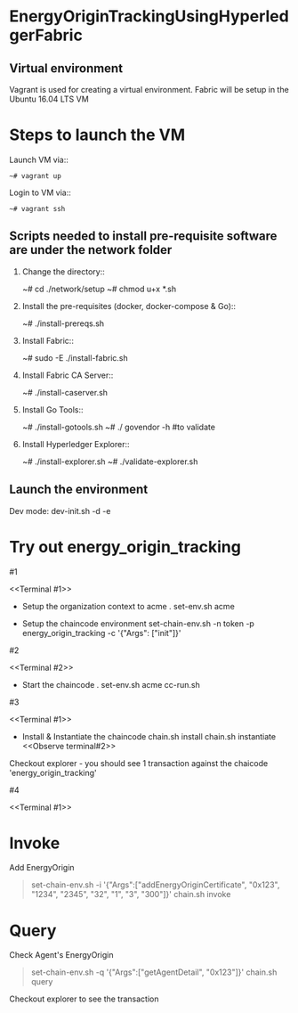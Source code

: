 # EnergyOriginTrackingUsingHyperledgerFabric

Virtual environment
--------------------
Vagrant is used for creating a virtual environment.
Fabric will be setup in the Ubuntu 16.04 LTS VM

Steps to launch the VM
======================
Launch VM via::

    ~# vagrant up
Login to VM via::

    ~# vagrant ssh


Scripts needed to install pre-requisite software are under the network folder
-----------------------------------------------------------------------------
1. Change the directory::


    ~# cd ./network/setup
    ~# chmod u+x *.sh

2. Install the pre-requisites (docker, docker-compose & Go)::


    ~# ./install-prereqs.sh
    
3. Install Fabric::


    ~# sudo -E ./install-fabric.sh

4. Install Fabric CA Server::


    ~# ./install-caserver.sh
    
5. Install Go Tools::


    ~# ./install-gotools.sh
    ~# ./ govendor -h  #to validate

6. Install Hyperledger Explorer::


    ~# ./install-explorer.sh
    ~# ./validate-explorer.sh


Launch the environment
----------------------

Dev  mode:     dev-init.sh   -d  -e

Try out energy_origin_tracking
================
#1  

<<Terminal #1>>  


- Setup the organization context to acme
. set-env.sh acme

- Setup the chaincode environment
set-chain-env.sh   -n  token   -p energy_origin_tracking    -c '{"Args": ["init"]}'  

#2

<<Terminal #2>>

- Start the chaincode 
. set-env.sh acme
cc-run.sh

#3

<<Terminal #1>>

- Install & Instantiate the chaincode
chain.sh    install 
chain.sh    instantiate                             <<Observe terminal#2>>

Checkout explorer - you should see 1 transaction against the chaicode 'energy_origin_tracking'

#4

<<Terminal #1>>

Invoke
======
Add EnergyOrigin
> set-chain-env.sh         -i   '{"Args":["addEnergyOriginCertificate", "0x123", "1234", "2345", "32", "1", "3", "300"]}'
> chain.sh  invoke

Query
=====
Check Agent's EnergyOrigin
> set-chain-env.sh         -q   '{"Args":["getAgentDetail", "0x123"]}'
> chain.sh query


Checkout explorer to see the transaction
